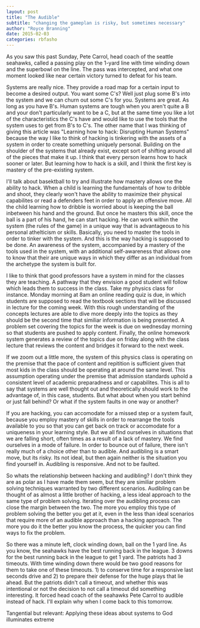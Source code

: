 ```yaml
---
layout: post
title: "The Audible"
subtitle: "changing the gameplan is risky, but sometimes necessary"
author: "Royce Branning"
date: 2015-02-03 
categories: rbfasho
---
```


As you saw this past Sunday, Pete Carrol, head coach of the seattle seahawks, called a passing play on the 1-yard line with time winding down and the superbowl on the line. The pass was intercepted, and what one moment looked like near certain victory turned to defeat for his team. 

Systems are really nice. They provide a road map for a certain input to become a desired output. You want some C's? Well just plug some B's into the system and we can churn out some C's for you. Systems are great. As long as you have B's. Human systems are tough when you aren't quite a B and your don't particularly want to be a C, but at the same time you like a lot of the characteristics the C's have and would like to use the tools that the system uses to get from B's to C's. The other name that I was thinking of giving this article was "Learning how to hack: Disrupting Human Systems" because the way I like to think of hacking is tinkering with the assets of a system in order to create something uniquely personal. Building on the shoulder of the systems that already exist, except sort of shifting around all of the pieces that make it up. I think that every person learns how to hack sooner or later. But learning how to hack is a skill, and I think the first key is mastery of the pre-existing system. 

I'll talk about basektball to try and illustrate how mastery allows one the ability to hack. When a child is learning the fundamentals of how to dribble and shoot, they clearly won't have the ability to maximize their physical capabilites or read a defenders feet in order to apply an offensive move. All the child learning how to dribble is worried about is keeping the ball inbetween his hand and the ground. But once he masters this skill, once the ball is a part of his hand, he can start hacking. He can work within the system (the rules of the game) in a unique way that is advantageous to his personal athelticism or skills. Basically, you need to master the tools in order to tinker with the system. And this is the way hacking is supposed to be done. An awareness of the system, accompanied by a mastery of the tools used in the system, with an additional self-awareness that allows one to know that their are unique ways in which they differ as an individual from the archetype the system is built for. 

I like to think that good professors have a system in mind for the classes they are teaching. A pathway that they envision a good student will follow which leads them to success in the class. Take my physics class for instance. Monday morning at 8am an online reading quiz is due, in which students are supposed to read the textbook sections that will be discussed in lecture for the coming week. With this rough understanding of the concepts lectures are able to dive more deeply into the topics as they should be the second time that similiar information is being presented. A problem set covering the topics for the week is due on wednesday morning so that students are pushed to apply content. Finally, the online homework system generates a review of the topics due on friday along with the class lecture that reviews the content and bridges it forward to the next week. 

If we zoom out a little more, the system of this physics class is operating on the premise that the pace of content and repitition is sufficient given that most kids in the class should be operating at around the same level. This assumption operating under the premise that admission standards uphold a consistent level of academic preparadness and or capabilites. This is all to say that systems are well thought out and theoretically should work to the advantage of, in this case, students. But what about when you start behind or just fall behind? Or what if the system faults in one way or another? 

If you are hacking, you can accomodate for a missed step or a system fault, because you employ mastery of skills in order to rearrange the tools available to you so that you can get back on track or accomodate for a uniqueness in your learning style. But we all find ourselves in situations that we are falling short, often times as a result of a lack of mastery. We find ourselves in a mode of failure. In order to bounce out of failure, there isn't really much of a choice other than to audible. And audibling is a smart move, but its risky. Its not ideal, but then again neither is the situation you find yourself in. Audibling is responsive. And not to be faulted.

So whats the relationship between hacking and audibling? I don't think they are as polar as I have made them seem, but they are similiar problem solving techniques warranted by two different scenarios. Audibling can be thought of as almost a little brother of hacking, a less ideal approach to the same type of problem solving. Iterating over the audibling process can close the margin between the two. The more you employ this type of problem solving the better you get at it, even in the less than ideal scenarios that require more of an audible approach than a hacking approach. The more you do it the better you know the process, the quicker you can find ways to fix the problem. 

So there was a minute left, clock winding down, ball on the 1 yard line. As you know, the seahawks have the best running back in the league. 3 downs for the best running back in the league to get 1 yard. The patriots had 3 timeouts. With time winding down there would be two good reasons for them to take one of these timeouts. 1) to conserve time for a responsive last seconds drive and 2) to prepare their defense for the huge plays that lie ahead. But the patriots didn't call a timeout, and whether this was intentional or not the decision to not call a timeout did something interesting. It forced head coach of the seahawks Pete Carrol to audible instead of hack. I'll explain why when I come back to this tomorrow.

Tangential but relevant: Applying these ideas about systems to God illuminates extreme 